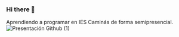 ### Hi there 👋
Aprendiendo a programar en IES Caminás de forma semipresencial.
![Presentación Github (1)](https://github.com/Nenter/Nenter/assets/9704589/5dbf94d5-fd2a-4153-9289-e705ba165fba)
<!--
**Nenter/Nenter** is a ✨ _special_ ✨ repository because its `README.md` (this file) appears on your GitHub profile.

Here are some ideas to get you started:

- 🔭 I’m currently working on ...
- 🌱 I’m currently learning ...
- 👯 I’m looking to collaborate on ...
- 🤔 I’m looking for help with ...
- 💬 Ask me about ...
- 📫 How to reach me: ...
- 😄 Pronouns: ...
- ⚡ Fun fact: ...
-->
